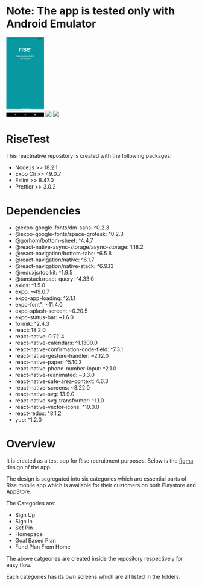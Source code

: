 <h1>Note: The app is tested only with Android Emulator</h1>
<!-- 
![Screenshot](docs/images/Screenshot_1697713410.png) -->

<img src="docs/images/Screenshot_1697713410.png" width="100"/>
<!-- 
![Screenshot](docs/images/Screenshot_1697713565.png) -->

<img src="docs/images/Screenshot_1697713565" width="50"/>

<!-- ![Screenshot](docs/images/Screenshot_1697715690.png) -->

<img src="docs/images/Screenshot_1697715690" width="50"/>


# RiseTest
This reactnative repository is created with the following packages:

- Node.js >> 18.2.1
-  Expo Cli >> 49.0.7
-   Eslint >> 8.47.0
-   Prettier >> 3.0.2

# Dependencies
- @expo-google-fonts/dm-sans: ^0.2.3 
- @expo-google-fonts/space-grotesk: ^0.2.3
-  @gorhom/bottom-sheet: ^4.4.7
 - @react-native-async-storage/async-storage: 1.18.2
 - @react-navigation/bottom-tabs: ^6.5.8
- @react-navigation/native: ^6.1.7
- @react-navigation/native-stack: ^6.9.13
- @reduxjs/toolkit: ^1.9.5
 - @tanstack/react-query: ^4.33.0
-  axios: ^1.5.0
-  expo: ~49.0.7
 - expo-app-loading: ^2.1.1
- expo-font": ~11.4.0
-  expo-splash-screen: ~0.20.5
-  expo-status-bar: ~1.6.0
-  formik: ^2.4.3
-  react: 18.2.0
-  react-native: 0.72.4
-  react-native-calendars: ^1.1300.0
-   react-native-confirmation-code-field: ^7.3.1
-  react-native-gesture-handler: ~2.12.0
-   react-native-paper: ^5.10.3
 -  react-native-phone-number-input: ^2.1.0
-   react-native-reanimated: ~3.3.0
- react-native-safe-area-context: 4.6.3
- react-native-screens: ~3.22.0
- react-native-svg: 13.9.0
- react-native-svg-transformer: ^1.1.0
 - react-native-vector-icons: ^10.0.0
 - react-redux: ^8.1.2
 - yup: ^1.2.0

# Overview

It is created as a test app for Rise recruitment purposes. Below is the <a href="https://www.figma.com/file/QSqLkRsYd3b9VhJ4CfWuqD/React-Native-Test-from-Rise?type=design&node-id=0-1&mode=design">figma</a>  design of the app.

The design is segregated into six categories which are essential parts of Rise mobile app which is available for their customers on both Playstore and AppStore.

 The Categories are:
-  Sign Up
-  Sign In
-  Set Pin
-  Homepage
-  Goal Based Plan
-  Fund Plan From Home


The above catgeories are created inside the repository respectively for easy flow.

Each categories has its own screens which are all listed in the folders.




